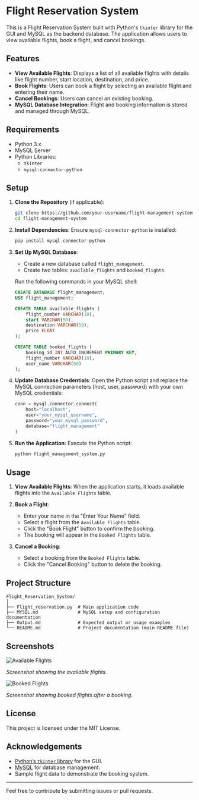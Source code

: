 # Flight Reservation System

This is a Flight Reservation System built with Python's `tkinter` library for the GUI and MySQL as the backend database. The application allows users to view available flights, book a flight, and cancel bookings.

## Features

- **View Available Flights**: Displays a list of all available flights with details like flight number, start location, destination, and price.
- **Book Flights**: Users can book a flight by selecting an available flight and entering their name.
- **Cancel Bookings**: Users can cancel an existing booking.
- **MySQL Database Integration**: Flight and booking information is stored and managed through MySQL.

## Requirements

- Python 3.x
- MySQL Server
- Python Libraries:
  - `tkinter`
  - `mysql-connector-python`

## Setup

1. **Clone the Repository** (if applicable):
   ```bash
   git clone https://github.com/your-username/flight-management-system.git
   cd flight-management-system
   ```

2. **Install Dependencies**:
   Ensure `mysql-connector-python` is installed:
   ```bash
   pip install mysql-connector-python
   ```

3. **Set Up MySQL Database**:
   - Create a new database called `flight_management`.
   - Create two tables: `available_flights` and `booked_flights`.

   Run the following commands in your MySQL shell:

   ```sql
   CREATE DATABASE flight_management;
   USE flight_management;

   CREATE TABLE available_flights (
       flight_number VARCHAR(10),
       start VARCHAR(50),
       destination VARCHAR(50),
       price FLOAT
   );

   CREATE TABLE booked_flights (
       booking_id INT AUTO_INCREMENT PRIMARY KEY,
       flight_number VARCHAR(10),
       user_name VARCHAR(50)
   );
   ```

4. **Update Database Credentials**:
   Open the Python script and replace the MySQL connection parameters (host, user, password) with your own MySQL credentials:

   ```python
   conn = mysql.connector.connect(
       host="localhost",
       user="your_mysql_username",
       password="your_mysql_password",
       database="flight_management"
   )
   ```

5. **Run the Application**:
   Execute the Python script:
   ```bash
   python flight_management_system.py
   ```

## Usage

1. **View Available Flights**: When the application starts, it loads available flights into the `Available Flights` table.

2. **Book a Flight**:
   - Enter your name in the "Enter Your Name" field.
   - Select a flight from the `Available Flights` table.
   - Click the "Book Flight" button to confirm the booking.
   - The booking will appear in the `Booked Flights` table.

3. **Cancel a Booking**:
   - Select a booking from the `Booked Flights` table.
   - Click the "Cancel Booking" button to delete the booking.

## Project Structure
```plaintext
Flight_Reservation_System/
│
├── Flight_reservation.py  # Main application code
├── MYSQL.md               # MySQL setup and configuration documentation
├── Output.md              # Expected output or usage examples
└── README.md              # Project documentation (main README file)
```

## Screenshots

![Available Flights](https://github.com/user-attachments/assets/9b248fa8-cef2-4901-852e-abc839f9fb05)

*Screenshot showing the available flights.*

![Booked Flights](https://github.com/user-attachments/assets/3c69edb0-7d71-4d39-b593-32bfd3b0c7f0)

*Screenshot showing booked flights after a booking.*

## License

This project is licensed under the MIT License.

## Acknowledgements

- [Python’s `tkinter` library](https://docs.python.org/3/library/tkinter.html) for the GUI.
- [MySQL](https://www.mysql.com/) for database management.
- Sample flight data to demonstrate the booking system.

---

Feel free to contribute by submitting issues or pull requests.
